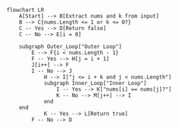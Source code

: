 ﻿```mermaid
flowchart LR
    A[Start] --> B[Extract nums and k from input]
    B --> C{nums.Length <= 1 or k <= 0?}
    C -- Yes --> D[Return false]
    C -- No --> E[i = 0]

    subgraph Outer_Loop["Outer Loop"]
        E --> F{i < nums.Length - 1}
        F -- Yes --> H[j = i + 1]
        J[i++] --> F
        I -- No --> J
            H --> I["j <= i + k and j < nums.Length"]
            subgraph Inner_Loop["Inner Loop"]
                I -- Yes --> K["nums[i] == nums[j]?"]
                K -- No --> M[j++] --> I
            end
    end
            K -- Yes --> L[Return true]
        F -- No --> D
```